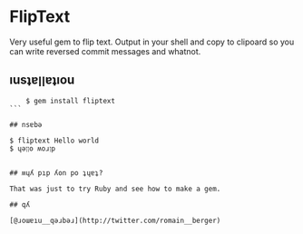 # FlipText

Very useful gem to flip text. Output in your shell and copy to clipoard so you can write reversed commit messages and whatnot.

## ıusʇɐןןɐʇıou

````
    $ gem install fliptext
```

## nsɐbǝ

````
    $ fliptext Hello world
    $ ɥǝןןo ʍoɹןp
```

## ʍɥʎ pıp ʎon po ʇɥɐʇ?

That was just to try Ruby and see how to make a gem.

## qʎ

[@ɹoɯɐıu__qǝɹbǝɹ](http://twitter.com/romain__berger)
